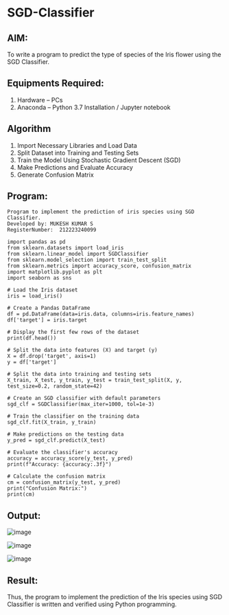 # SGD-Classifier
## AIM:
To write a program to predict the type of species of the Iris flower using the SGD Classifier.
## Equipments Required:
1. Hardware – PCs
2. Anaconda – Python 3.7 Installation / Jupyter notebook
## Algorithm
1. Import Necessary Libraries and Load Data
2. Split Dataset into Training and Testing Sets
3. Train the Model Using Stochastic Gradient Descent (SGD)
4. Make Predictions and Evaluate Accuracy
5. Generate Confusion Matrix
## Program:
```
Program to implement the prediction of iris species using SGD Classifier.
Developed by: MUKESH KUMAR S
RegisterNumber:  212223240099
```
```
import pandas as pd
from sklearn.datasets import load_iris
from sklearn.linear_model import SGDClassifier
from sklearn.model_selection import train_test_split
from sklearn.metrics import accuracy_score, confusion_matrix
import matplotlib.pyplot as plt
import seaborn as sns

# Load the Iris dataset
iris = load_iris()

# Create a Pandas DataFrame
df = pd.DataFrame(data=iris.data, columns=iris.feature_names)
df['target'] = iris.target

# Display the first few rows of the dataset
print(df.head())

# Split the data into features (X) and target (y)
X = df.drop('target', axis=1)
y = df['target']

# Split the data into training and testing sets
X_train, X_test, y_train, y_test = train_test_split(X, y, test_size=0.2, random_state=42)

# Create an SGD classifier with default parameters
sgd_clf = SGDClassifier(max_iter=1000, tol=1e-3)

# Train the classifier on the training data
sgd_clf.fit(X_train, y_train)

# Make predictions on the testing data
y_pred = sgd_clf.predict(X_test)

# Evaluate the classifier's accuracy
accuracy = accuracy_score(y_test, y_pred)
print(f"Accuracy: {accuracy:.3f}")

# Calculate the confusion matrix
cm = confusion_matrix(y_test, y_pred)
print("Confusion Matrix:")
print(cm)

```
## Output:
![image](https://github.com/user-attachments/assets/d23e0058-79d5-479a-97d0-ecf463e4185b)

![image](https://github.com/user-attachments/assets/b8486326-3a92-4193-81db-6c29d18307b3)

![image](https://github.com/user-attachments/assets/e0d6a304-3f88-4aa5-a8c4-010c27648bbb)

## Result:
Thus, the program to implement the prediction of the Iris species using SGD Classifier is written and verified using Python programming.
